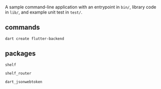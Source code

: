 A sample command-line application with an entrypoint in `bin/`, library code
in `lib/`, and example unit test in `test/`.

## commands

    dart create flutter-backend

## packages

    shelf

    shelf_router

    dart_jsonwebtoken
